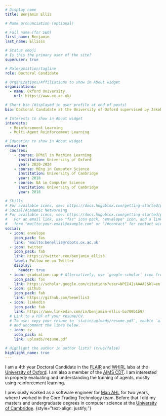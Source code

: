 ```yaml
---
# Display name
title: Benjamin Ellis

# Name pronunciation (optional)

# Full name (for SEO)
first_name: Benjamin
last_name: Ellisss

# Status emoji
# Is this the primary user of the site?
superuser: true

# Role/position/tagline
role: Doctoral Candidate

# Organizations/Affiliations to show in About widget
organizations:
  - name: Oxford University
    url: https://www.ox.ac.uk/

# Short bio (displayed in user profile at end of posts)
bio: Doctoral Candidate at the University of Oxford supervised by Jakob Foerster and Shimon Whiteson

# Interests to show in About widget
interests:
  - Reinforcement Learning
  - Multi-Agent Reinforcement Learning

# Education to show in About widget
education:
  courses:
    - course: DPhil in Machine Learning
      institution: University of Oxford
      year: 2020-2024
    - course: MEng in Computer Science
      institution: University of Cambridge
      year: 2018
    - course: BA in Computer Science
      institution: University of Cambridge
      year: 2018

# Skills
# For available icons, see: https://docs.hugoblox.com/getting-started/page-builder/#icons
# Social/Academic Networking
# For available icons, see: https://docs.hugoblox.com/getting-started/page-builder/#icons
#   For an email link, use "fas" icon pack, "envelope" icon, and a link in the
#   form "mailto:your-email@example.com" or "/#contact" for contact widget.
social:
  - icon: envelope
    icon_pack: fas
    link: 'mailto:benellis@robots.ox.ac.uk'
  - icon: twitter
    icon_pack: fab
    link: https://twitter.com/benjamin_ellis3
    label: Follow me on Twitter
    display:
      header: true
  - icon: graduation-cap # Alternatively, use `google-scholar` icon from `ai` icon pack
    icon_pack: fas
    link: https://scholar.google.com/citations?user=NPEI4IsAAAAJ&hl=en
  - icon: github
    icon_pack: fab
    link: https://github.com/benellis3
  - icon: linkedin
    icon_pack: fab
    link: https://www.linkedin.com/in/benjamin-ellis-ba709b1b9/
  # Link to a PDF of your resume/CV.
  # To use: copy your resume to `static/uploads/resume.pdf`, enable `ai` icons in `params.yaml`,
  # and uncomment the lines below.
  - icon: cv
    icon_pack: ai
    link: uploads/resume.pdf

# Highlight the author in author lists? (true/false)
highlight_name: true
---
```


I am a 4th year Doctoral Candidate in the <a href="https://foersterlab.com">FLAIR</a> and <a href="https://whirl.cs.ox.ac.uk/">WHIRL</a> labs at the 
<a href="https://ox.ac.uk/">University of Oxford</a>. I am also a member of the 
<a href="https://aims.robots.ox.ac.uk/">AIMS CDT</a>. I am interested in properly evaluating
and understanding the training of agents, mostly using reinforcement learning.

I previously worked as a software engineer for <a href="https://www.man.com/ahl">Man AHL</a> for two years, where I worked in the Core Trading Technology team. Before that I did my masters and 
undergraduate degrees in computer science at the <a href="https://www.cam.ac.uk">University of Cambridge</a>.
{style="text-align: justify;"}

